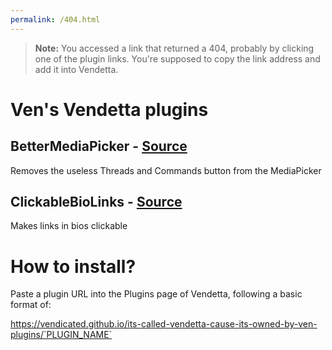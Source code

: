 ```yaml
---
permalink: /404.html
---
```

> **Note:** You accessed a link that returned a 404, probably by clicking one of the plugin links. You're supposed to copy the link address and add it into Vendetta.

# Ven's Vendetta plugins

## BetterMediaPicker - [Source](https://github.com/Vendicated/its-called-vendetta-cause-its-owned-by-ven-plugins/tree/main/plugins/BetterMediaPicker)

Removes the useless Threads and Commands button from the MediaPicker

## ClickableBioLinks - [Source](https://github.com/Vendicated/its-called-vendetta-cause-its-owned-by-ven-plugins/tree/main/plugins/ClickableBioLinks)

Makes links in bios clickable

# How to install?
Paste a plugin URL into the Plugins page of Vendetta, following a basic format of:

https://vendicated.github.io/its-called-vendetta-cause-its-owned-by-ven-plugins/`PLUGIN_NAME`
